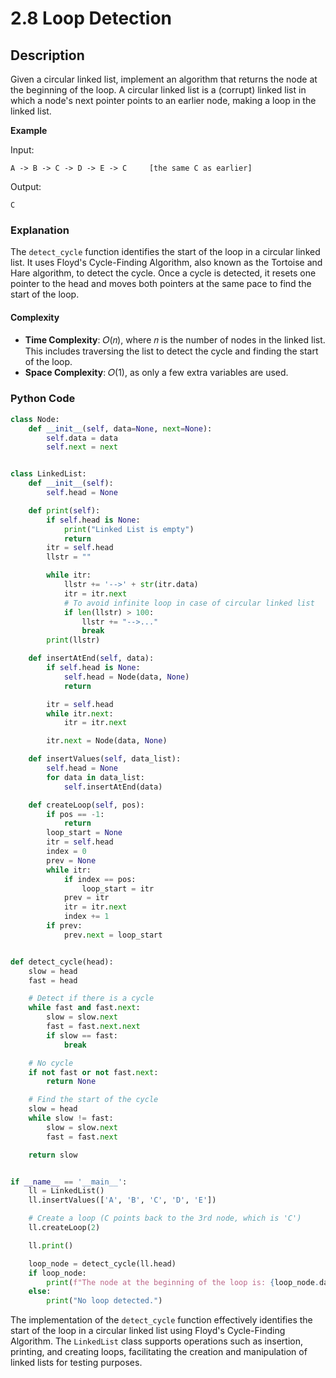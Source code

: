 # 2.8 Loop Detection

## Description
Given a circular linked list, implement an algorithm that returns the node at the beginning of the loop. A circular linked list is a (corrupt) linked list in which a node's next pointer points to an earlier node, making a loop in the linked list.

**Example**

Input:
```
A -> B -> C -> D -> E -> C     [the same C as earlier]
```
Output:
```
C
```

### Explanation
The `detect_cycle` function identifies the start of the loop in a circular linked list. It uses Floyd's Cycle-Finding Algorithm, also known as the Tortoise and Hare algorithm, to detect the cycle. Once a cycle is detected, it resets one pointer to the head and moves both pointers at the same pace to find the start of the loop.

#### Complexity
- **Time Complexity**: 𝑂(𝑛), where 𝑛 is the number of nodes in the linked list. This includes traversing the list to detect the cycle and finding the start of the loop.
- **Space Complexity**: 𝑂(1), as only a few extra variables are used.

### Python Code

```python
class Node:
    def __init__(self, data=None, next=None):
        self.data = data
        self.next = next


class LinkedList:
    def __init__(self):
        self.head = None

    def print(self):
        if self.head is None:
            print("Linked List is empty")
            return
        itr = self.head
        llstr = ""

        while itr:
            llstr += '-->' + str(itr.data)
            itr = itr.next
            # To avoid infinite loop in case of circular linked list
            if len(llstr) > 100:
                llstr += "-->..."
                break
        print(llstr)

    def insertAtEnd(self, data):
        if self.head is None:
            self.head = Node(data, None)
            return

        itr = self.head
        while itr.next:
            itr = itr.next

        itr.next = Node(data, None)

    def insertValues(self, data_list):
        self.head = None
        for data in data_list:
            self.insertAtEnd(data)

    def createLoop(self, pos):
        if pos == -1:
            return
        loop_start = None
        itr = self.head
        index = 0
        prev = None
        while itr:
            if index == pos:
                loop_start = itr
            prev = itr
            itr = itr.next
            index += 1
        if prev:
            prev.next = loop_start


def detect_cycle(head):
    slow = head
    fast = head

    # Detect if there is a cycle
    while fast and fast.next:
        slow = slow.next
        fast = fast.next.next
        if slow == fast:
            break

    # No cycle
    if not fast or not fast.next:
        return None

    # Find the start of the cycle
    slow = head
    while slow != fast:
        slow = slow.next
        fast = fast.next

    return slow


if __name__ == '__main__':
    ll = LinkedList()
    ll.insertValues(['A', 'B', 'C', 'D', 'E'])

    # Create a loop (C points back to the 3rd node, which is 'C')
    ll.createLoop(2)

    ll.print()

    loop_node = detect_cycle(ll.head)
    if loop_node:
        print(f"The node at the beginning of the loop is: {loop_node.data}")
    else:
        print("No loop detected.")
```

The implementation of the `detect_cycle` function effectively identifies the start of the loop in a circular linked list using Floyd's Cycle-Finding Algorithm. The `LinkedList` class supports operations such as insertion, printing, and creating loops, facilitating the creation and manipulation of linked lists for testing purposes.

